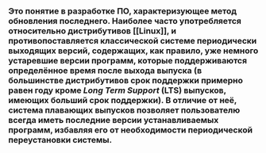 ### Это понятие в разработке ПО, характеризующее метод обновления последнего. Наиболее часто употребляется относительно  дистрибутивов [[Linux]], и противопоставляется классической системе периодически выходящих версий, содержащих, как правило, уже немного устаревшие версии программ, которые поддерживаются определённое время после выхода выпуска (в большинстве дистрибутивов срок поддержки примерно равен году кроме _Long Term Support_ (LTS) выпусков, имеющих больший срок поддержки). В отличие от неё, система плавающих выпусков позволяет пользователю всегда иметь последние версии устанавливаемых программ, избавляя его от необходимости периодической переустановки системы.